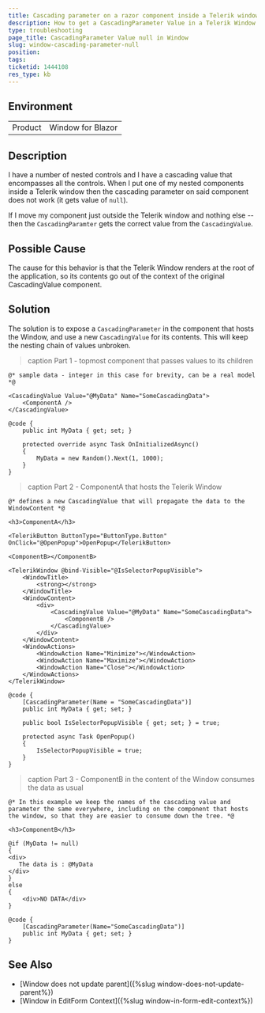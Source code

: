 ```yaml
---
title: Cascading parameter on a razor component inside a Telerik window control - not getting a value set
description: How to get a CascadingParameter Value in a Telerik Window.
type: troubleshooting
page_title: CascadingParameter Value null in Window
slug: window-cascading-parameter-null
position: 
tags: 
ticketid: 1444108
res_type: kb
---
```


## Environment
<table>
	<tbody>
		<tr>
			<td>Product</td>
			<td>Window for Blazor</td>
		</tr>
	</tbody>
</table>


## Description
I have a number of nested controls and I have a cascading value that encompasses all the controls.  When I put one of my nested components inside a Telerik window then the cascading parameter on said component does not work (it gets value of `null`). 

If I move my component just outside the Telerik window and nothing else -- then the `CascadingParamter` gets the correct value from the `CascadingValue`.

## Possible Cause
The cause for this behavior is that the Telerik Window renders at the root  of the application, so its contents go out of the context of the original CascadingValue component.

## Solution
The solution is to expose a `CascadingParameter` in the component that hosts the Window, and use a new `CascadingValue` for its contents. This will keep the nesting chain of values unbroken.

>caption Part 1 - topmost component that passes values to its children

````RAZOR
@* sample data - integer in this case for brevity, can be a real model *@

<CascadingValue Value="@MyData" Name="SomeCascadingData">
    <ComponentA />
</CascadingValue>

@code {
    public int MyData { get; set; }

    protected override async Task OnInitializedAsync()
    {
        MyData = new Random().Next(1, 1000);
    }
}
````

>caption Part 2 - ComponentA that hosts the Telerik Window

````RAZOR
@* defines a new CascadingValue that will propagate the data to the WindowContent *@

<h3>ComponentA</h3>

<TelerikButton ButtonType="ButtonType.Button" OnClick="@OpenPopup">OpenPopup</TelerikButton>

<ComponentB></ComponentB>

<TelerikWindow @bind-Visible="@IsSelectorPopupVisible">
    <WindowTitle>
        <strong></strong>
    </WindowTitle>
    <WindowContent>
        <div>
            <CascadingValue Value="@MyData" Name="SomeCascadingData">
                <ComponentB />
            </CascadingValue>
        </div>
    </WindowContent>
    <WindowActions>
        <WindowAction Name="Minimize"></WindowAction>
        <WindowAction Name="Maximize"></WindowAction>
        <WindowAction Name="Close"></WindowAction>
    </WindowActions>
</TelerikWindow>

@code {
    [CascadingParameter(Name = "SomeCascadingData")]
    public int MyData { get; set; }

    public bool IsSelectorPopupVisible { get; set; } = true;

    protected async Task OpenPopup()
    {
        IsSelectorPopupVisible = true;
    }
}
````

>caption Part 3 - ComponentB in the content of the Window consumes the data as usual

````RAZOR
@* In this example we keep the names of the cascading value and parameter the same everywhere, including on the component that hosts the window, so that they are easier to consume down the tree. *@

<h3>ComponentB</h3>

@if (MyData != null)
{
<div>
   The data is : @MyData
</div>
}
else
{
    <div>NO DATA</div>
}

@code {
    [CascadingParameter(Name="SomeCascadingData")]
    public int MyData { get; set; }
}

````


## See Also

* [Window does not update parent]({%slug window-does-not-update-parent%})
* [Window in EditForm Context]({%slug window-in-form-edit-context%})
